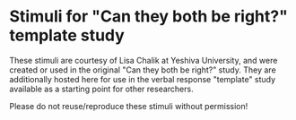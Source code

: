 # Stimuli for "Can they both be right?" template study

These stimuli are courtesy of Lisa Chalik at Yeshiva University, and 
were created or used in the original "Can they both be right?" study. They are additionally hosted here
for use in the verbal response "template" study available as a starting point for
other researchers. 

Please do not reuse/reproduce these stimuli without permission!